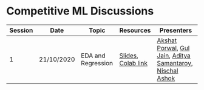 # Competitive ML Discussions

| Session | Date | Topic| Resources | Presenters
|---------|------|------|-----------|-----------
|1 | 21/10/2020 | EDA and Regression | [Slides](https://docs.google.com/presentation/d/10xPRIU1gpav8W7Q6ChAsTS0aEW1fak95MNh-DeDh7Bo/edit?usp=sharing), [Colab link](https://colab.research.google.com/drive/1YWIwHdLmINd6ZzRwLAkFQQlsrsfDleqc?usp=sharing)| [Akshat Porwal](https://github.com/Akshat05-tech), [Gul Jain](https://github.com/guljain), [Aditya Samantaroy](https://github.com/AdityaSamantaroy), [Nischal Ashok](https://github.com/Nish-19)|



